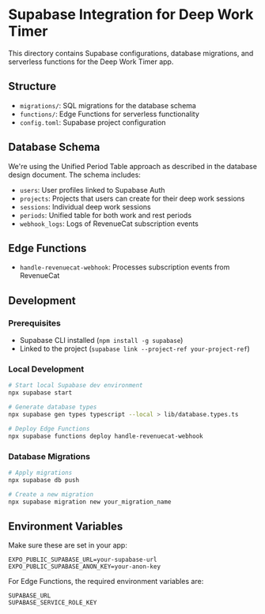 # Supabase Integration for Deep Work Timer

This directory contains Supabase configurations, database migrations, and serverless functions for the Deep Work Timer app.

## Structure

- `migrations/`: SQL migrations for the database schema
- `functions/`: Edge Functions for serverless functionality
- `config.toml`: Supabase project configuration

## Database Schema

We're using the Unified Period Table approach as described in the database design document. The schema includes:

- `users`: User profiles linked to Supabase Auth
- `projects`: Projects that users can create for their deep work sessions
- `sessions`: Individual deep work sessions
- `periods`: Unified table for both work and rest periods
- `webhook_logs`: Logs of RevenueCat subscription events

## Edge Functions

- `handle-revenuecat-webhook`: Processes subscription events from RevenueCat

## Development

### Prerequisites

- Supabase CLI installed (`npm install -g supabase`)
- Linked to the project (`supabase link --project-ref your-project-ref`)

### Local Development

```bash
# Start local Supabase dev environment
npx supabase start

# Generate database types
npx supabase gen types typescript --local > lib/database.types.ts

# Deploy Edge Functions
npx supabase functions deploy handle-revenuecat-webhook
```

### Database Migrations

```bash
# Apply migrations
npx supabase db push

# Create a new migration
npx supabase migration new your_migration_name
```

## Environment Variables

Make sure these are set in your app:

```
EXPO_PUBLIC_SUPABASE_URL=your-supabase-url
EXPO_PUBLIC_SUPABASE_ANON_KEY=your-anon-key
```

For Edge Functions, the required environment variables are:

```
SUPABASE_URL
SUPABASE_SERVICE_ROLE_KEY
``` 